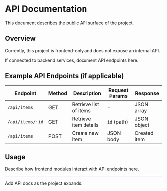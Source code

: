# API Documentation

This document describes the public API surface of the project.

## Overview

Currently, this project is frontend-only and does not expose an internal API.

If connected to backend services, document API endpoints here.

## Example API Endpoints (if applicable)

| Endpoint           | Method | Description               | Request Params | Response       |
|--------------------|--------|---------------------------|----------------|----------------|
| `/api/items`       | GET    | Retrieve list of items     | -              | JSON array     |
| `/api/items/:id`   | GET    | Retrieve item details      | `id` (path)    | JSON object    |
| `/api/items`       | POST   | Create new item            | JSON body      | Created item   |

## Usage

Describe how frontend modules interact with API endpoints here.

---

Add API docs as the project expands.
